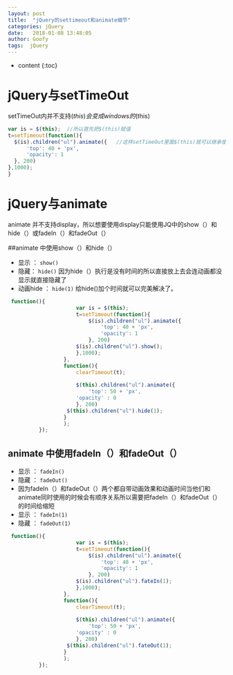 ```yaml
---
layout: post
title:  "jQuery的settimeout和animate细节"
categories: jQuery
date:   2018-01-08 13:48:05
author: Goofy
tags:  jQuery
---
```


* content
{:toc}

# jQuery与setTimeOut
setTimeOut内并不支持$(this)会变成windows的$(this)
```js
var is = $(this);  //所以首先把$(this)赋值
t=setTimeout(function(){               	
  $(is).children("ul").animate({   //这样setTimeOut里面$(this)就可以继承使用了
      'top': 40 + 'px',
      'opacity': 1
  }, 200)
},1000);
}
```

# jQuery与animate

animate 并不支持display，所以想要使用display只能使用JQ中的show（）和hide（）或fadeIn（）和fadeOut（）

##animate 中使用show（）和hide（）

- 显示 ：  `show()`  
- 隐藏： `hide()` 因为hide（）执行是没有时间的所以直接放上去会连动画都没显示就直接隐藏了
- 动画hide ： `hide(1)` 给hide()加个时间就可以完美解决了。
```js
 function(){
                      var is = $(this);
                      t=setTimeout(function(){               	
                          $(is).children("ul").animate({
                              'top': 40 + 'px',
                              'opacity': 1
                          }, 200)
                      $(is).children("ul").show();
                      },1000);
                  },
                  function(){
                      clearTimeout(t);
                      
                      $(this).children("ul").animate({
                          'top': 50 + 'px',
                      'opacity' : 0
                      }, 200)
                   $(this).children("ul").hide(1);                  
                  }
                  );
          });
```

## animate 中使用fadeIn（）和fadeOut（）

- 显示 ： `fadeIn()` 
- 隐藏 ： `fadeOut()` 
- 因为fadeIn（）和fadeOut（）两个都自带动画效果和动画时间当他们和animate同时使用的时候会有顺序关系所以需要把fadeIn（）和fadeOut（）的时间给缩短
- 显示 ： `fadeIn(1)` 
- 隐藏 ： `fadeOut(1)` 

```js
 function(){
                      var is = $(this);
                      t=setTimeout(function(){               	
                          $(is).children("ul").animate({
                              'top': 40 + 'px',
                              'opacity': 1
                          }, 200)
                      $(is).children("ul").fateIn(1);
                      },1000);
                  },
                  function(){
                      clearTimeout(t);
                      
                      $(this).children("ul").animate({
                          'top': 50 + 'px',
                      'opacity' : 0
                      }, 200)
                   $(this).children("ul").fateOut(1);                  
                  }
                  );
          });
```